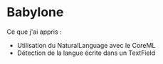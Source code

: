 # Babylone

Ce que j'ai appris :

- Utilisation du NaturalLanguage avec le CoreML
- Détection de la langue écrite dans un TextField
